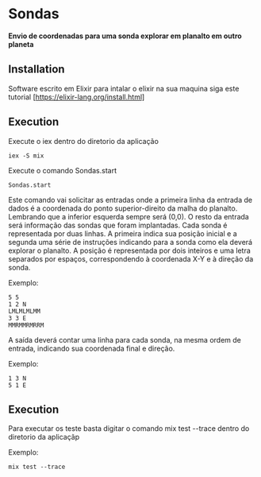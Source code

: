 # Sondas

**Envio de coordenadas para uma sonda explorar em planalto em outro planeta**

## Installation
Software escrito em Elixir para intalar o elixir na sua maquina siga este tutorial [https://elixir-lang.org/install.html]


## Execution

Execute o iex dentro do diretorio da aplicação
```
iex -S mix

```

Execute o comando Sondas.start
```
Sondas.start

```
Este comando vai solicitar as entradas onde a primeira linha da entrada de dados é a coordenada do ponto superior-direito da malha do planalto. Lembrando que a inferior esquerda sempre será (0,0).
O resto da entrada será informação das sondas que foram implantadas. Cada sonda é representada por duas linhas. A primeira indica sua posição inicial e a segunda uma série de instruções indicando para a sonda como ela deverá explorar o planalto.
A posição é representada por dois inteiros e uma letra separados por espaços, correspondendo à coordenada X-Y e à direção da sonda. 

Exemplo:

```
5 5
1 2 N
LMLMLMLMM
3 3 E
MMRMMRMRRM

```

A saída deverá contar uma linha para cada sonda, na mesma ordem de entrada, indicando sua coordenada final e direção.

Exemplo:

```
1 3 N
5 1 E

```

## Execution
Para executar os teste basta digitar o comando mix test --trace dentro do diretorio da aplicaçãp 

Exemplo: 

```
mix test --trace

```